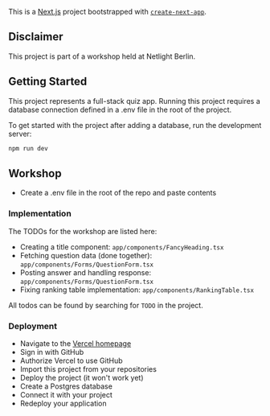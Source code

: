 This is a [Next.js](https://nextjs.org/) project bootstrapped with [`create-next-app`](https://github.com/vercel/next.js/tree/canary/packages/create-next-app).

## Disclaimer

This project is part of a workshop held at Netlight Berlin.

## Getting Started

This project represents a full-stack quiz app. Running this project requires a database connection defined in a .env file in the root of the project. 

To get started with the project after adding a database, run the development server:

```bash
npm run dev
```

## Workshop

- Create a .env file in the root of the repo and paste contents

### Implementation

The TODOs for the workshop are listed here: 
- Creating a title component: `app/components/FancyHeading.tsx`
- Fetching question data (done together): `app/components/Forms/QuestionForm.tsx`
- Posting answer and handling response: `app/components/Forms/QuestionForm.tsx`
- Fixing ranking table implementation: `app/components/RankingTable.tsx`

All todos can be found by searching for `TODO` in the project.


### Deployment

- Navigate to the [Vercel homepage](https://vercel.com)
- Sign in with GitHub
- Authorize Vercel to use GitHub
- Import this project from your repositories
- Deploy the project (it won't work yet)
- Create a Postgres database
- Connect it with your project
- Redeploy your application

